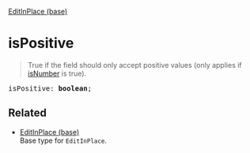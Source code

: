 [EditInPlace (base)](EditInPlace_base.md)

# isPositive

> True if the field should only accept positive values (only applies if [isNumber](EditInPlace_base_isNumber.md) is true).

<pre class="docgen_signature">isPositive: <b>boolean</b>;</pre>

## Related

- [<!--{ref:type}-->EditInPlace (base)](EditInPlace_base.md) \
    Base type for `EditInPlace`.
